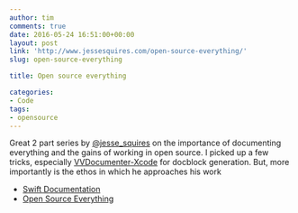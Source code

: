 ```yaml
---
author: tim
comments: true
date: 2016-05-24 16:51:00+00:00
layout: post
link: 'http://www.jessesquires.com/open-source-everything/'
slug: open-source-everything

title: Open source everything

categories:
- Code
tags:
- opensource
---
```


Great 2 part series by [@jesse_squires](https://twitter.com/jesse_squires "@jesse_squires") on the importance of documenting everything and the gains of working in open source. I picked up a few tricks, especially [VVDocumenter-Xcode](https://github.com/onevcat/VVDocumenter-Xcode "VVDocumenter-Xcode") for docblock generation. But, more importantly is the ethos in which he approaches his work

* [Swift Documentation](http://www.jessesquires.com/swift-documentation/ "Swift Documentation")
* [Open Source Everything](http://www.jessesquires.com/open-source-everything/ "Open Source Everything")

